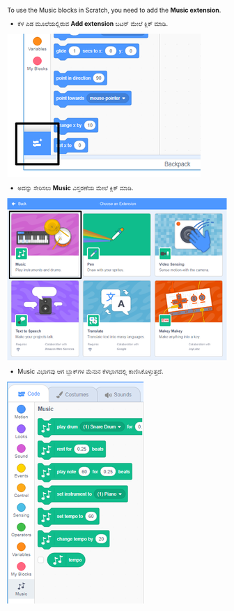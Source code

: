 To use the Music blocks in Scratch, you need to add the **Music extension**.

+ ಕೆಳ ಎಡ ಮೂಲೆಯಲ್ಲಿರುವ **Add extension** ಬಟನ್ ಮೇಲೆ ಕ್ಲಿಕ್ ಮಾಡಿ.

![ಹೈಲೈಟ್ ಮಾಡಿದ add extension (ಆಡ್ ಎಕ್ಸಟೆನ್ಶನ್) ಬಟನ್ ಸೇರಿಸಿ](images/add-extension-annotated.png)

+ ಅದನ್ನು ಸೇರಿಸಲು **Music** ವಿಸ್ತರಣೆಯ ಮೇಲೆ ಕ್ಲಿಕ್‌ ಮಾಡಿ.

![music ವಿಸ್ತರಣೆಯನ್ನು ಹೈಲೈಟ್ ಮಾಡಲಾಗಿದೆ](images/click-music-annotated.png)

+ Music ವಿಭಾಗವು ಆಗ ಬ್ಲಾಕ್‌ಗಳ ಮೆನುನ ಕೆಳಭಾಗದಲ್ಲಿ ಕಾಣಿಸಿಕೊಳ್ಳುತ್ತದೆ.

![music ವಿಸ್ತರಣಾ ಬ್ಲಾಕ್‌ಗಳು](images/music-extension-blocks.png)